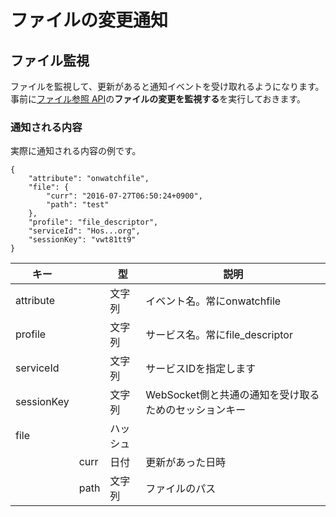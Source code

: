 # ファイルの変更通知

## ファイル監視

ファイルを監視して、更新があると通知イベントを受け取れるようになります。事前に[ファイル参照 API](/webapi/file_descriptor)の**ファイルの変更を監視する**を実行しておきます。

### 通知される内容

実際に通知される内容の例です。

```
{
    "attribute": "onwatchfile", 
    "file": {
        "curr": "2016-07-27T06:50:24+0900", 
        "path": "test"
    }, 
    "profile": "file_descriptor", 
    "serviceId": "Hos...org", 
    "sessionKey": "vwt81tt9"
}
```

|キー|&nbsp;|型|説明|
|---|------|---|---|
|attribute|&nbsp;|文字列|イベント名。常にonwatchfile|
|profile|&nbsp;|文字列|サービス名。常にfile_descriptor|
|serviceId|&nbsp;|文字列|サービスIDを指定します|
|sessionKey|&nbsp;|文字列|WebSocket側と共通の通知を受け取るためのセッションキー|
|file|&nbsp;|ハッシュ|&nbsp;|
|&nbsp;|curr|日付|更新があった日時|
|&nbsp;|path|文字列|ファイルのパス|

